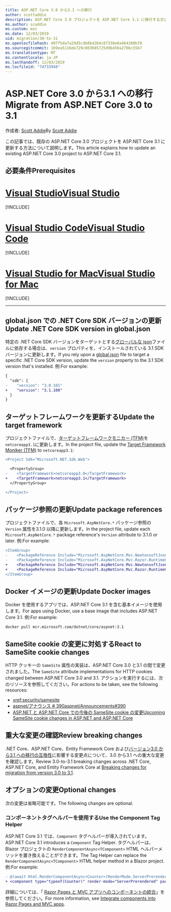 ```yaml
---
title: ASP.NET Core 3.0 から3.1 への移行
author: scottaddie
description: ASP.NET Core 3.0 プロジェクトを ASP.NET Core 3.1 に移行する方法について説明します。
ms.author: scaddie
ms.custom: mvc
ms.date: 12/03/2019
uid: migration/30-to-31
ms.openlocfilehash: 497f5da7a29d5cdb8b4264c87330e8a464380bf8
ms.sourcegitcommit: 169ea5116de729c803685725d96450a270bc55b7
ms.translationtype: MT
ms.contentlocale: ja-JP
ms.lasthandoff: 12/03/2019
ms.locfileid: "74733948"
---
```

# <a name="migrate-from-aspnet-core-30-to-31"></a><span data-ttu-id="c86c2-103">ASP.NET Core 3.0 から3.1 への移行</span><span class="sxs-lookup"><span data-stu-id="c86c2-103">Migrate from ASP.NET Core 3.0 to 3.1</span></span>

<span data-ttu-id="c86c2-104">作成者: [Scott Addie](https://github.com/scottaddie)</span><span class="sxs-lookup"><span data-stu-id="c86c2-104">By [Scott Addie](https://github.com/scottaddie)</span></span>

<span data-ttu-id="c86c2-105">この記事では、既存の ASP.NET Core 3.0 プロジェクトを ASP.NET Core 3.1 に更新する方法について説明します。</span><span class="sxs-lookup"><span data-stu-id="c86c2-105">This article explains how to update an existing ASP.NET Core 3.0 project to ASP.NET Core 3.1.</span></span>

## <a name="prerequisites"></a><span data-ttu-id="c86c2-106">必要条件</span><span class="sxs-lookup"><span data-stu-id="c86c2-106">Prerequisites</span></span>

# <a name="visual-studiotabvisual-studio"></a>[<span data-ttu-id="c86c2-107">Visual Studio</span><span class="sxs-lookup"><span data-stu-id="c86c2-107">Visual Studio</span></span>](#tab/visual-studio)

[!INCLUDE[](~/includes/net-core-prereqs-vs-3.1.md)]

# <a name="visual-studio-codetabvisual-studio-code"></a>[<span data-ttu-id="c86c2-108">Visual Studio Code</span><span class="sxs-lookup"><span data-stu-id="c86c2-108">Visual Studio Code</span></span>](#tab/visual-studio-code)

[!INCLUDE[](~/includes/net-core-prereqs-vsc-3.1.md)]

# <a name="visual-studio-for-mactabvisual-studio-mac"></a>[<span data-ttu-id="c86c2-109">Visual Studio for Mac</span><span class="sxs-lookup"><span data-stu-id="c86c2-109">Visual Studio for Mac</span></span>](#tab/visual-studio-mac)

[!INCLUDE[](~/includes/net-core-prereqs-mac-3.1.md)]

---

## <a name="update-net-core-sdk-version-in-globaljson"></a><span data-ttu-id="c86c2-110">global.json での .NET Core SDK バージョンの更新</span><span class="sxs-lookup"><span data-stu-id="c86c2-110">Update .NET Core SDK version in global.json</span></span>

<span data-ttu-id="c86c2-111">特定の .NET Core SDK バージョンをターゲットとする[グローバルな json](/dotnet/core/tools/global-json)ファイルに依存する場合は、`version` プロパティを、インストールされている 3.1 SDK バージョンに更新します。</span><span class="sxs-lookup"><span data-stu-id="c86c2-111">If you rely upon a [global.json](/dotnet/core/tools/global-json) file to target a specific .NET Core SDK version, update the `version` property to the 3.1 SDK version that's installed.</span></span> <span data-ttu-id="c86c2-112">例:</span><span class="sxs-lookup"><span data-stu-id="c86c2-112">For example:</span></span>

```diff
{
  "sdk": {
-    "version": "3.0.101"
+    "version": "3.1.100"
  }
}
```

## <a name="update-the-target-framework"></a><span data-ttu-id="c86c2-113">ターゲットフレームワークを更新する</span><span class="sxs-lookup"><span data-stu-id="c86c2-113">Update the target framework</span></span>

<span data-ttu-id="c86c2-114">プロジェクトファイルで、[ターゲットフレームワークモニカー (TFM)](/dotnet/standard/frameworks)を `netcoreapp3.1`に更新します。</span><span class="sxs-lookup"><span data-stu-id="c86c2-114">In the project file, update the [Target Framework Moniker (TFM)](/dotnet/standard/frameworks) to `netcoreapp3.1`:</span></span>

```diff
<Project Sdk="Microsoft.NET.Sdk.Web">

  <PropertyGroup>
-    <TargetFramework>netcoreapp3.0</TargetFramework>
+    <TargetFramework>netcoreapp3.1</TargetFramework>
  </PropertyGroup>

</Project>
```

## <a name="update-package-references"></a><span data-ttu-id="c86c2-115">パッケージ参照の更新</span><span class="sxs-lookup"><span data-stu-id="c86c2-115">Update package references</span></span>

<span data-ttu-id="c86c2-116">プロジェクトファイルで、各 `Microsoft.AspNetCore.*` パッケージ参照の `Version` 属性を3.1.0 以降に更新します。</span><span class="sxs-lookup"><span data-stu-id="c86c2-116">In the project file, update each `Microsoft.AspNetCore.*` package reference's `Version` attribute to 3.1.0 or later.</span></span> <span data-ttu-id="c86c2-117">例:</span><span class="sxs-lookup"><span data-stu-id="c86c2-117">For example:</span></span>

```diff
<ItemGroup>
-    <PackageReference Include="Microsoft.AspNetCore.Mvc.NewtonsoftJson" Version="3.0.0" />
-    <PackageReference Include="Microsoft.AspNetCore.Mvc.Razor.RuntimeCompilation" Version="3.0.0" Condition="'$(Configuration)' == 'Debug'" />
+    <PackageReference Include="Microsoft.AspNetCore.Mvc.NewtonsoftJson" Version="3.1.0" />
+    <PackageReference Include="Microsoft.AspNetCore.Mvc.Razor.RuntimeCompilation" Version="3.1.0" Condition="'$(Configuration)' == 'Debug'" />
</ItemGroup>
```

## <a name="update-docker-images"></a><span data-ttu-id="c86c2-118">Docker イメージの更新</span><span class="sxs-lookup"><span data-stu-id="c86c2-118">Update Docker images</span></span>

<span data-ttu-id="c86c2-119">Docker を使用するアプリでは、ASP.NET Core 3.1 を含む基本イメージを使用します。</span><span class="sxs-lookup"><span data-stu-id="c86c2-119">For apps using Docker, use a base image that includes ASP.NET Core 3.1.</span></span> <span data-ttu-id="c86c2-120">例:</span><span class="sxs-lookup"><span data-stu-id="c86c2-120">For example:</span></span>

```console
docker pull mcr.microsoft.com/dotnet/core/aspnet:3.1
```

## <a name="react-to-samesite-cookie-changes"></a><span data-ttu-id="c86c2-121">SameSite cookie の変更に対処する</span><span class="sxs-lookup"><span data-stu-id="c86c2-121">React to SameSite cookie changes</span></span>

<span data-ttu-id="c86c2-122">HTTP クッキーの `SameSite` 属性の実装は、ASP.NET Core 3.0 と3.1 の間で変更されました。</span><span class="sxs-lookup"><span data-stu-id="c86c2-122">The `SameSite` attribute implementations for HTTP cookies changed between ASP.NET Core 3.0 and 3.1.</span></span> <span data-ttu-id="c86c2-123">アクションを実行するには、次のリソースを参照してください。</span><span class="sxs-lookup"><span data-stu-id="c86c2-123">For actions to be taken, see the following resources:</span></span>

* <xref:security/samesite>
* [<span data-ttu-id="c86c2-124">aspnet/アナウンス # 390</span><span class="sxs-lookup"><span data-stu-id="c86c2-124">aspnet/Announcements#390</span></span>](https://github.com/aspnet/Announcements/issues/390)
* [<span data-ttu-id="c86c2-125">ASP.NET と ASP.NET Core での今後の SameSite cookie の変更</span><span class="sxs-lookup"><span data-stu-id="c86c2-125">Upcoming SameSite cookie changes in ASP.NET and ASP.NET Core</span></span>](https://devblogs.microsoft.com/aspnet/upcoming-samesite-cookie-changes-in-asp-net-and-asp-net-core/)

## <a name="review-breaking-changes"></a><span data-ttu-id="c86c2-126">重大な変更の確認</span><span class="sxs-lookup"><span data-stu-id="c86c2-126">Review breaking changes</span></span>

<span data-ttu-id="c86c2-127">.NET Core、ASP.NET Core、Entity Framework Core および[バージョン3.0 から3.1 への移行の互換性](/dotnet/core/compatibility/3.0-3.1)に影響する変更点について、3.0 から3.1 への重大な変更を確認します。</span><span class="sxs-lookup"><span data-stu-id="c86c2-127">Review 3.0-to-3.1 breaking changes across .NET Core, ASP.NET Core, and Entity Framework Core at [Breaking changes for migration from version 3.0 to 3.1](/dotnet/core/compatibility/3.0-3.1).</span></span>

## <a name="optional-changes"></a><span data-ttu-id="c86c2-128">オプションの変更</span><span class="sxs-lookup"><span data-stu-id="c86c2-128">Optional changes</span></span>

<span data-ttu-id="c86c2-129">次の変更は省略可能です。</span><span class="sxs-lookup"><span data-stu-id="c86c2-129">The following changes are optional.</span></span>

### <a name="use-the-component-tag-helper"></a><span data-ttu-id="c86c2-130">コンポーネントタグヘルパーを使用する</span><span class="sxs-lookup"><span data-stu-id="c86c2-130">Use the Component Tag Helper</span></span>

<span data-ttu-id="c86c2-131">ASP.NET Core 3.1 では、`Component` タグヘルパーが導入されています。</span><span class="sxs-lookup"><span data-stu-id="c86c2-131">ASP.NET Core 3.1 introduces a `Component` Tag Helper.</span></span> <span data-ttu-id="c86c2-132">タグヘルパーは、Blazor プロジェクトの `RenderComponentAsync<TComponent>` HTML ヘルパーメソッドを置き換えることができます。</span><span class="sxs-lookup"><span data-stu-id="c86c2-132">The Tag Helper can replace the `RenderComponentAsync<TComponent>` HTML helper method in a Blazor project.</span></span> <span data-ttu-id="c86c2-133">例:</span><span class="sxs-lookup"><span data-stu-id="c86c2-133">For example:</span></span>

```diff
- @(await Html.RenderComponentAsync<Counter>(RenderMode.ServerPrerendered, new { IncrementAmount = 10 }))
+ <component type="typeof(Counter)" render-mode="ServerPrerendered" param-IncrementAmount="10" />
```

<span data-ttu-id="c86c2-134">詳細については、「 [Razor Pages と MVC アプリへのコンポーネントの統合](/aspnet/core/blazor/components?view=aspnetcore-3.1#integrate-components-into-razor-pages-and-mvc-apps)」を参照してください。</span><span class="sxs-lookup"><span data-stu-id="c86c2-134">For more information, see [Integrate components into Razor Pages and MVC apps](/aspnet/core/blazor/components?view=aspnetcore-3.1#integrate-components-into-razor-pages-and-mvc-apps).</span></span>
